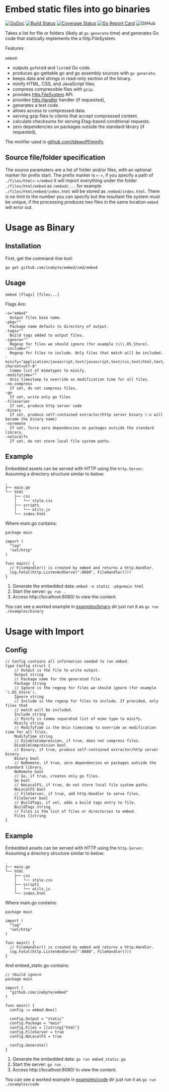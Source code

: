 # Embed static files into go binaries

[![GoDoc](https://godoc.org/github.com/inabyte/embed?status.svg)](https://godoc.org/github.com/inabyte/embed)
[![Build Status](https://travis-ci.com/inabyte/embed.svg?branch=master)](https://travis-ci.com/inabyte/embed)
[![Coverage Status](https://coveralls.io/repos/github/inabyte/embed/badge.svg?branch=master)](https://coveralls.io/github/inabyte/embed?branch=master)
[![Go Report Card](https://goreportcard.com/badge/github.com/inabyte/embed)](https://goreportcard.com/report/github.com/inabyte/embed)
![GitHub](https://img.shields.io/github/license/inabyte/embed)

Takes a list for file or folders (likely at `go generate` time) and
generates Go code that statically implements the a http.FileSystem.

Features:

`embed`:

- outputs `gofmt`ed and `lint`ed Go code.
- produces go-gettable go and go assembly sources with `go generate`.
- keeps data and strings in read-only section of the binary.
- minify HTML, CSS, and JavaScript files.
- compress compressible files with `gzip`.
- provides [http.FileSystem](https://golang.org/pkg/net/http/#FileSystem) API.
- provides [http.Handler](https://golang.org/pkg/net/http/#Handler) handler
  (if requested),
- generates a test code. 
- allows access to compressed data.
- serving gzip files to clients that accept compressed content.
- calculate checksums for serving Etag-based conditional requests.
- zero dependencies on packages outside the standard library
  (if requested),


The minifier used
is [github.com/tdewolff/minify](https://github.com/tdewolff/minify).

## Source file/folder specification

The source paramaters are a list of folder and/or files, with an optional marker for prefix start. 
The prefix marker is `<->`, if you specify a path of `./files/html<->/embed` it will import 
everything under the folder `./files/html/embed` as `/embed/...` for example 
`./files/html/embed/index.html` will be stored as `/embed/index.html`. 
There is no limit to the number you can specify but the resultant file system must be unique, 
if the processing produces two files in the same location `embed` will error out.

# Usage as Binary

## Installation

First, get the command-line tool:

    go get github.com/inabyte/embed/cmd/embed 

## Usage

`embed [flags] [files...]`

Flags Are:

```
-o="embed"
  Output files base name.
-pkg=""
  Package name defauls to directory of output.
-tags=""
  Build tags added to output files.
-ignore=""
  Regexp for files we should ignore (for example \\\\.DS_Store).
-include=""
  Regexp for files to include. Only files that match will be included.
-minify="application/javascript,text/javascript,text/css,text/html,text/html; charset=utf-8"
  Comma list of mimetypes to minify.
-modifytime=""
  Unix timestamp to override as modification time for all files.
-no-compress
  If set, do not compress files.
-go
  If set, write only go files
-fileserver
  If set, produce http server code
-binary
  If set, produce self-contained extractor/http server binary (-o will become the binary name)
-noremote
  If set, force zero dependencies on packages outside the standard library.
-nolocalfs
  If set, do not store local file system paths.
```

## Example

Embedded assets can be served with HTTP using the `http.Server`.
Assuming a directory structure similar to below:

	.
	├── main.go
	└── html
	    ├── css
	    │   └── style.css
	    ├── scripts
	    │   └── utils.js
	    └── index.html


Where main.go contains:

```
package main

import (
  "log"
  "net/http"
)

func main() {
  // FileHandler() is created by embed and returns a http.Handler.
  log.Fatal(http.ListenAndServe(":8080", FileHandler()))
}
```

1. Generate the embedded data:
	`embed -o static -pkg=main html`
2. Start the server:
	`go run .`
3. Access http://localhost:8080/ to view the content.

You can see a worked example in [examples/binary](examples/binary) dir
just run it as
`go run ./examples/binary`



# Usage with Import


## Config

```
// Config contains all information needed to run embed.
type Config struct {
	// Output is the file to write output.
	Output string
	// Package name for the generated file.
	Package string
	// Ignore is the regexp for files we should ignore (for example `\.DS_Store`).
	Ignore string
	// Include is the regexp for files to include. If provided, only files that
	// match will be included.
	Include string
	// Minify is comma separated list of mime type to minify.
	Minify string
	// ModifyTime is the Unix timestamp to override as modification time for all files.
	ModifyTime string
	// DisableCompression, if true, does not compress files.
	DisableCompression bool
	// Binary, if true, produce self-contained extractor/http server binary.
	Binary bool
	// NoRemote, if true, zero dependencies on packages outside the standard library.
	NoRemote bool
	// Go, if true, creates only go files.
	Go bool
	// NoLocalFS, if true, do not store local file system paths.
	NoLocalFS bool
	// FileServer, if true, add http.Handler to serve files.
	FileServer bool
	// BuildTags, if set, adds a build tags entry to file.
	BuildTags string
	// Files is the list of files or directories to embed.
	Files []string
}
```

## Example

Embedded assets can be served with HTTP using the `http.Server`.
Assuming a directory structure similar to below:

	.
	├── main.go
	└── html
	    ├── css
	    │   └── style.css
	    ├── scripts
	    │   └── utils.js
	    └── index.html


Where main.go contains:

```
package main

import (
  "log"
  "net/http"
)

func main() {
  // FileHandler() is created by embed and returns a http.Handler.
  log.Fatal(http.ListenAndServe(":8080", FileHandler()))
}
```

And embed_static.go contains:

```
// +build ignore
package main

import (
  "github.com/inabyte/embed"
)

func main() {
  config := embed.New()

  config.Output = "static"
  config.Package = "main"
  config.Files = []string{"html"}
  config.FileServer = true
  config.NoLocalFS = true

  config.Generate()
}
```

1. Generate the embedded data:
	`go run embed_static.go`
2. Start the server:
	`go run .`
3. Access http://localhost:8080/ to view the content.

You can see a worked example in [examples/code](examples/code) dir
just run it as
`go run ./examples/code`

